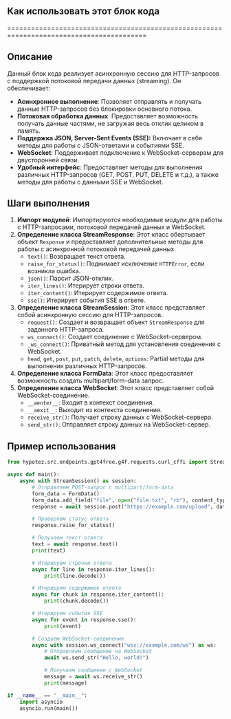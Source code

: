 ## Как использовать этот блок кода
=========================================================================================

Описание
-------------------------
Данный блок кода реализует асинхронную сессию для HTTP-запросов с поддержкой потоковой передачи данных (streaming). Он обеспечивает:

- **Асинхронное выполнение**:  Позволяет  отправлять и получать данные HTTP-запросов без блокировки  основного потока.
- **Потоковая обработка данных**:  Предоставляет возможность получать данные частями, не загружая весь  отклик целиком в память.
- **Поддержка  JSON, Server-Sent Events (SSE):**  Включает в себя методы для работы с JSON-ответами и событиями SSE.
- **WebSocket**:  Поддерживает подключение к WebSocket-серверам для двусторонней связи.
- **Удобный интерфейс**:  Предоставляет методы для выполнения различных HTTP-запросов (GET, POST, PUT, DELETE и т.д.),  а также  методы  для  работы с данными  SSE и WebSocket.

Шаги выполнения
-------------------------
1. **Импорт модулей**:  Импортируются необходимые модули для работы с HTTP-запросами, потоковой передачей данных и  WebSocket.
2. **Определение класса StreamResponse**:  Этот класс обертывает объект `Response`  и предоставляет дополнительные  методы  для  работы  с  асинхронной  потоковой  передачей  данных.
    -  `text()`:  Возвращает  текст  ответа.
    -  `raise_for_status()`:  Поднимает  исключение  `HTTPError`,  если  возникла  ошибка.
    -  `json()`:  Парсит  JSON-отклик.
    -  `iter_lines()`:  Итерирует  строки  ответа.
    -  `iter_content()`:  Итерирует  содержимое  ответа.
    -  `sse()`:  Итерирует  события  SSE  в  ответе.
3. **Определение класса StreamSession**:  Этот класс  представляет  собой  асинхронную  сессию  для  HTTP-запросов.
    -  `request()`:  Создает  и  возвращает  объект  `StreamResponse`  для  заданного  HTTP-запроса.
    -  `ws_connect()`:  Создает  соединение  с  WebSocket-сервером.
    -  `_ws_connect()`:  Приватный  метод  для  установления  соединения  с  WebSocket.
    -  `head`, `get`, `post`, `put`, `patch`, `delete`, `options`:  Partial  методы  для  выполнения  различных  HTTP-запросов.
4. **Определение класса FormData**:  Этот класс  предоставляет  возможность  создать  multipart/form-data  запрос.
5. **Определение класса WebSocket**:  Этот класс  представляет  собой  WebSocket-соединение.
    -  `__aenter__`:  Входит  в  контекст  соединения.
    -  `__aexit__`:  Выходит  из  контекста  соединения.
    -  `receive_str()`:  Получает  строку  данных  с  WebSocket-сервера.
    -  `send_str()`:  Отправляет  строку  данных  на  WebSocket-сервер.

Пример использования
-------------------------

```python
from hypotez.src.endpoints.gpt4free.g4f.requests.curl_cffi import StreamSession, FormData

async def main():
    async with StreamSession() as session:
        # Отправляем POST-запрос с multipart/form-data
        form_data = FormData()
        form_data.add_field("file", open("file.txt", "rb"), content_type="text/plain", filename="file.txt")
        response = await session.post("https://example.com/upload", data=form_data)

        # Проверяем статус ответа
        response.raise_for_status()

        # Получаем текст ответа
        text = await response.text()
        print(text)

        # Итерируем строчки ответа
        async for line in response.iter_lines():
            print(line.decode())

        # Итерируем содержимое ответа
        async for chunk in response.iter_content():
            print(chunk.decode())

        # Итерируем события SSE
        async for event in response.sse():
            print(event)

        # Создаем WebSocket-соединение
        async with session.ws_connect("wss://example.com/ws") as ws:
            # Отправляем сообщение на WebSocket
            await ws.send_str("Hello, world!")

            # Получаем сообщение с WebSocket
            message = await ws.receive_str()
            print(message)

if __name__ == "__main__":
    import asyncio
    asyncio.run(main())
```